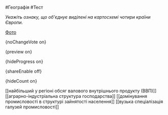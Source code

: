 #Географія #Тест

*Укажіть ознаку, що об'єднує виділені на картосхемі чотири країни Європи.*

[Фото](https://zno.osvita.ua//doc/images/znotest/83/8348/38.jpg)

{noChangeVote on}

{preview on}

{hideProgress on}

{shareEnable off}

{hideCount on}

[[найбільший у регіоні обсяг валового внутрішнього продукту (ВВП)]]
[[аграрно-індустріальна структура господарства]]
[[домінування промисловості в структурі зайнятості населення]]
[[вузька спеціалізація галузей промисловості]]
